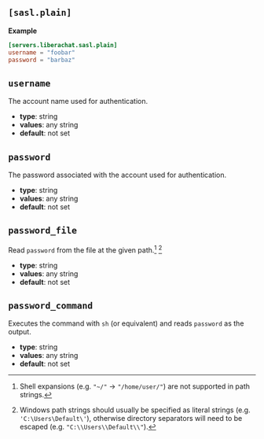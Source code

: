 ## `[sasl.plain]`

**Example**

```toml
[servers.liberachat.sasl.plain]
username = "foobar"
password = "barbaz"
```

## `username`

The account name used for authentication.

- **type**: string
- **values**: any string
- **default**: not set

## `password`

The password associated with the account used for authentication.

- **type**: string
- **values**: any string
- **default**: not set

## `password_file`

Read `password` from the file at the given path.[^1] [^2]

- **type**: string
- **values**: any string
- **default**: not set

## `password_command`

Executes the command with `sh` (or equivalent) and reads `password` as the output.

- **type**: string
- **values**: any string
- **default**: not set

[^1]: Shell expansions (e.g. `"~/"` → `"/home/user/"`) are not supported in path strings.
[^2]: Windows path strings should usually be specified as literal strings (e.g. `'C:\Users\Default\'`), otherwise directory separators will need to be escaped (e.g. `"C:\\Users\\Default\\"`).
